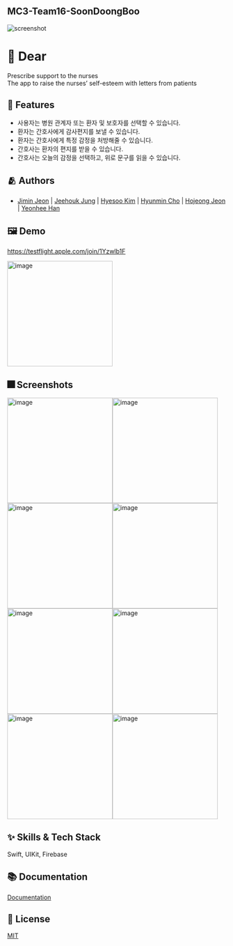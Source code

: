 ## MC3-Team16-SoonDoongBoo


![screenshot](https://user-images.githubusercontent.com/33242880/182335241-99019dac-bcdf-4c04-9ff4-effc2fe2ab71.jpg)

# :iphone: Dear
Prescribe support to the nurses <br>
The app to raise the nurses’ self-esteem with letters from patients


## :pushpin: Features

- 사용자는 병원 관계자 또는 환자 및 보호자를 선택할 수 있습니다.
- 환자는 간호사에게 감사편지를 보낼 수 있습니다.
- 환자는 간호사에게 특정 감정을 처방해줄 수 있습니다.
- 간호사는 환자의 편지를 받을 수 있습니다.
- 간호사는 오늘의 감정을 선택하고, 위로 문구를 읽을 수 있습니다.



## :people_hugging: Authors

- [Jimin Jeon](https://github.com/JMM00) | [Jeehouk Jung](https://www.github.com/jayden000106) | [Hyesoo Kim](https://www.github.com/HyeS00) | [Hyunmin Cho](https://www.github.com/Tempnixk) | [Hojeong Jeon](https://www.github.com/lau0505) | [Yeonhee Han](https://www.github.com/hanyeonhee)


## :framed_picture: Demo

https://testflight.apple.com/join/1Yzwlb1F

<img width="242" alt="image" src="https://user-images.githubusercontent.com/16621556/182324431-af282935-3239-4774-b52a-b3c4b5d25865.png">


## :fireworks: Screenshots

<img width ="242" alt="image" src="https://user-images.githubusercontent.com/16621556/182325665-b02de689-a388-4782-a4bb-0dd0e7403463.png"><img width ="242" alt="image" src="https://user-images.githubusercontent.com/16621556/182325778-62237b34-bc71-4dfc-a5cf-110731e303c6.png"><img width ="242" alt="image" src="https://user-images.githubusercontent.com/16621556/182325786-9c36c769-33a3-4317-8e69-37339b6bbdc0.png"><img width ="242" alt="image" src="https://user-images.githubusercontent.com/16621556/182325792-40e99836-f0c4-4ffe-849b-7cef7a1d870e.png"><img width ="242" alt="image" src="https://user-images.githubusercontent.com/16621556/182325798-c31e0a94-3651-42e0-9a7e-62afb0baa6dc.png"><img width ="242" alt="image" src="https://user-images.githubusercontent.com/16621556/182325804-a8f6b840-b14f-4f49-85bd-7ac8b0f01952.png"><img width ="242" alt="image" src="https://user-images.githubusercontent.com/16621556/182325808-d9ec0322-3c97-4177-adb5-bdc4309726eb.png"><img width ="242" alt="image" src="https://user-images.githubusercontent.com/16621556/182325815-b56e3491-8fe0-4a7f-9fa5-2b6aaf3c9f76.png">


## :sparkles: Skills & Tech Stack
Swift, UIKit, Firebase

## :books: Documentation

[Documentation](https://github.com/DeveloperAcademy-POSTECH/MC3-Team16-SoonDoongBoo/wiki/Git-convention)


## :lock_with_ink_pen: License

[MIT](https://choosealicense.com/licenses/mit/)
